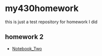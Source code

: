 # my430homework
this is just a test repository for homework I did

## homework 2

* [Notebook_Two](https://colab.research.google.com/github/noahgift/my430homework/blob/master/notebook.ipynb)
